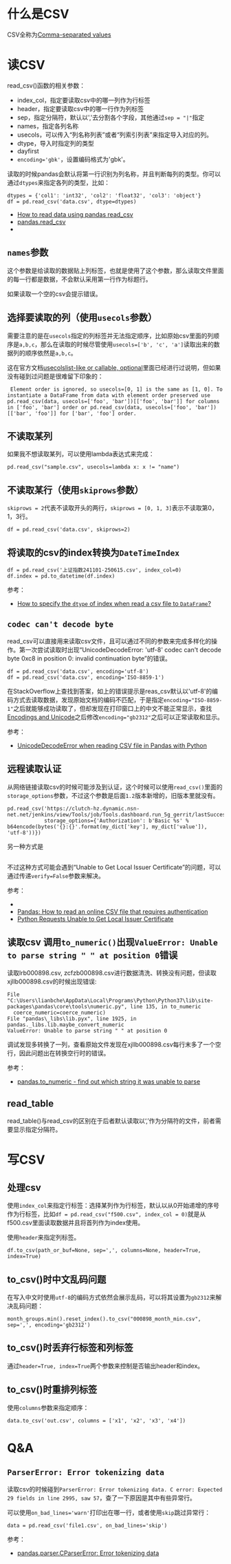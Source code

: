 # 什么是CSV

CSV全称为[Comma-separated values](https://en.wikipedia.org/wiki/Comma-separated_values)


# 读CSV

read_csv()函数的相关参数：

- index_col，指定要读取csv中的哪一列作为行标签
- header，指定要读取csv中的哪一行作为列标签
- sep，指定分隔符，默认以','去分割各个字段，其他通过`sep = "|"`指定
- names，指定各列名称
- usecols，可以传入“列名称列表”或者“列索引列表”来指定导入对应的列。
- dtype，导入时指定列的类型
- dayfirst
- `encoding='gbk'`，设置编码格式为'gbk'。


读取的时候pandas会默认将第一行识别为列名称，并且判断每列的类型。你可以通过`dtypes`来指定各列的类型，比如：

```
dtypes = {'col1': 'int32', 'col2': 'float32', 'col3': 'object'}
df = pd.read_csv('data.csv', dtype=dtypes)
```

- [How to read data using pandas read_csv](https://honingds.com/blog/pandas-read_csv/)
- [pandas.read_csv](https://pandas.pydata.org/pandas-docs/stable/reference/api/pandas.read_csv.html)
- [](https://docs.kanaries.net/articles/how-to-read-csv-files-pandas)


## `names`参数

这个参数是给读取的数据贴上列标签，也就是使用了这个参数，那么读取文件里面的每一行都是数据，不会默认采用第一行作为标题行。

如果读取一个空的csv会提示错误。


## 选择要读取的列（使用`usecols`参数）

需要注意的是在`usecols`指定的列标签并无法指定顺序，比如原始csv里面的列顺序是`a,b,c`，那么在读取的时候尽管使用`usecols=['b', 'c', 'a']`读取出来的数据列的顺序依然是`a,b,c`。


这在官方文档[usecolslist-like or callable, optional](https://pandas.pydata.org/docs/reference/api/pandas.read_csv.html)里面已经进行过说明，但如果没有碰到过问题是很难留下印象的：

```
 Element order is ignored, so usecols=[0, 1] is the same as [1, 0]. To instantiate a DataFrame from data with element order preserved use pd.read_csv(data, usecols=['foo', 'bar'])[['foo', 'bar']] for columns in ['foo', 'bar'] order or pd.read_csv(data, usecols=['foo', 'bar'])[['bar', 'foo']] for ['bar', 'foo'] order.
```


## 不读取某列

如果我不想读取某列，可以使用lambda表达式来完成：

```
pd.read_csv("sample.csv", usecols=lambda x: x != "name")
```


## 不读取某行（使用`skiprows`参数）

`skiprows = 2`代表不读取开头的两行，`skiprows = [0, 1, 3]`表示不读取第0，1，3行。

```
df = pd.read_csv('data.csv', skiprows=2)
```


## 将读取的csv的index转换为`DateTimeIndex`

```
df = pd.read_csv('上证指数241101-250615.csv', index_col=0)
df.index = pd.to_datetime(df.index)
```


参考：

- [How to specify the `dtype` of index when read a csv file to `DataFrame`?](https://stackoverflow.com/questions/29792865/how-to-specify-the-dtype-of-index-when-read-a-csv-file-to-dataframe)


## `codec can't decode byte`

read_csv可以直接用来读取csv文件，且可以通过不同的参数来完成多样化的操作。第一次尝试读取时出现“UnicodeDecodeError: 'utf-8' codec can't decode byte 0xc8 in position 0: invalid continuation byte”的错误。

```
df = pd.read_csv('data.csv', encoding='utf-8')
df = pd.read_csv('data.csv', encoding='ISO-8859-1')
```

在StackOverflow上查找到答案，如上的错误提示是reas_csv默认以'utf-8'的编码方式去读取数据，发现原始文档的编码不匹配，于是指定`encoding="ISO-8859-1"`之后就能够成功读取了，但却发现在打印窗口上的中文不能正常显示，查找[Encodings and Unicode](https://docs.python.org/3/library/codecs.html#standard-encodings)之后修改`encoding="gb2312"`之后可以正常读取和显示。


参考：

- [UnicodeDecodeError when reading CSV file in Pandas with Python
](https://stackoverflow.com/questions/18171739/unicodedecodeerror-when-reading-csv-file-in-pandas-with-python)


## 远程读取认证

从网络链接读取csv的时候可能涉及到认证，这个时候可以使用`read_csv()`里面的`storage_options`参数，不过这个参数是后面`1.2`版本新增的，旧版本里就没有。

```
pd.read_csv('https://clutch-hz.dynamic.nsn-net.net/jenkins/view/Tools/job/Tools.dashboard.run_5g_gerrit/lastSuccessfulBuild/artifact/src/changes.csv',
            storage_options={'Authorization': b'Basic %s' % b64encode(bytes('{}:{}'.format(my_dict['key'], my_dict['value']), 'utf-8'))})
```

另一种方式是

```
```

不过这种方式可能会遇到“Unable to Get Local Issuer Certificate”的问题，可以通过传递`verify=False`参数来解决。

参考：

- [](https://stackoverflow.com/questions/33039327/handling-http-authentication-when-accesing-remote-urls-via-pandas)
- [Pandas: How to read an online CSV file that requires authentication](https://www.slingacademy.com/article/pandas-how-to-read-an-online-csv-file-that-requires-authentication/)
- [Python Requests Unable to Get Local Issuer Certificate](https://tech.sadaalomma.com/python/python-requests-unable-to-get-local-issuer-certificate/)


## 读取csv 调用`to_numeric()`出现`ValueError: Unable to parse string " " at position 0`错误

读取lrb000898.csv, zcfzb000898.csv进行数据清洗、转换没有问题，但读取xjllb000898.csv的时候出现错误:

```
File "C:\Users\lianbche\AppData\Local\Programs\Python\Python37\lib\site-packages\pandas\core\tools\numeric.py", line 135, in to_numeric
  coerce_numeric=coerce_numeric)
File "pandas\_libs\lib.pyx", line 1925, in pandas._libs.lib.maybe_convert_numeric
ValueError: Unable to parse string " " at position 0
```

调试发现多转换了一列，查看原始文件发现在xjllb000898.csv每行末多了一个空行，因此问题出在转换空行时的错误。

参考：

- [pandas.to_numeric - find out which string it was unable to parse](https://stackoverflow.com/questions/40790031/pandas-to-numeric-find-out-which-string-it-was-unable-to-parse)

## read_table

read_table()与read_csv的区别在于后者默认读取以‘,’作为分隔符的文件，前者需要显示指定分隔符。


# 写CSV

## 处理csv

使用`index_col`来指定行标签：选择某列作为行标签，默认以从0开始递增的序号作为行标签，比如`df = pd.read_csv("f500.csv", index_col = 0)`就是从f500.csv里面读取数据并且将首列作为index使用。

使用`header`来指定列标签。

```
df.to_csv(path_or_buf=None, sep=',', columns=None, header=True, index=True)
```

## to_csv()时中文乱码问题

在写入中文时使用`utf-8`的编码方式依然会展示乱码，可以将其设置为`gb2312`来解决乱码问题：

```
month_groups.min().reset_index().to_csv("000898_month_min.csv", sep=',', encoding='gb2312')
```


## to_csv()时丢弃行标签和列标签

通过`header=True, index=True`两个参数来控制是否输出header和index。


## to_csv()时重排列标签

使用`columns`参数来指定顺序：

```
data.to_csv('out.csv', columns = ['x1', 'x2', 'x3', 'x4'])
```

# Q&A

## `ParserError: Error tokenizing data`

读取csv的时候碰到`ParserError: Error tokenizing data. C error: Expected 29 fields in line 2995, saw 57`，查了一下原因是其中有些异常行。

可以使用`on_bad_lines='warn'`打印出在哪一行，或者使用`skip`跳过异常行：

```
data = pd.read_csv('file1.csv', on_bad_lines='skip')
```

参考：

- [pandas.parser.CParserError: Error tokenizing data](https://stackoverflow.com/questions/18039057/pandas-parser-cparsererror-error-tokenizing-data)